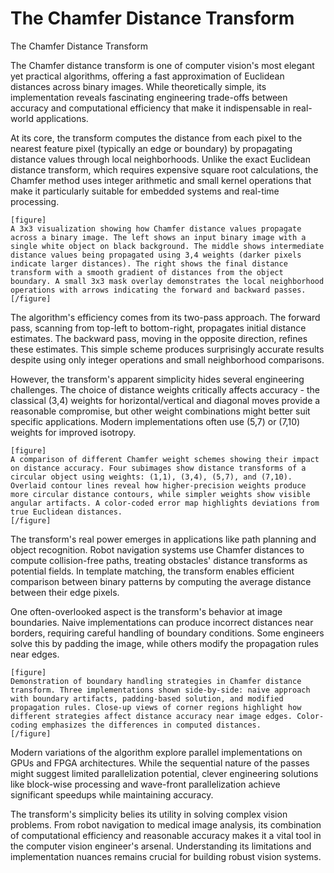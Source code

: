 # The Chamfer Distance Transform

The Chamfer Distance Transform

The Chamfer distance transform is one of computer vision's most elegant yet practical algorithms, offering a fast approximation of Euclidean distances across binary images. While theoretically simple, its implementation reveals fascinating engineering trade-offs between accuracy and computational efficiency that make it indispensable in real-world applications.

At its core, the transform computes the distance from each pixel to the nearest feature pixel (typically an edge or boundary) by propagating distance values through local neighborhoods. Unlike the exact Euclidean distance transform, which requires expensive square root calculations, the Chamfer method uses integer arithmetic and small kernel operations that make it particularly suitable for embedded systems and real-time processing.

```
[figure]
A 3x3 visualization showing how Chamfer distance values propagate across a binary image. The left shows an input binary image with a single white object on black background. The middle shows intermediate distance values being propagated using 3,4 weights (darker pixels indicate larger distances). The right shows the final distance transform with a smooth gradient of distances from the object boundary. A small 3x3 mask overlay demonstrates the local neighborhood operations with arrows indicating the forward and backward passes.
[/figure]
```

The algorithm's efficiency comes from its two-pass approach. The forward pass, scanning from top-left to bottom-right, propagates initial distance estimates. The backward pass, moving in the opposite direction, refines these estimates. This simple scheme produces surprisingly accurate results despite using only integer operations and small neighborhood comparisons.

However, the transform's apparent simplicity hides several engineering challenges. The choice of distance weights critically affects accuracy - the classical (3,4) weights for horizontal/vertical and diagonal moves provide a reasonable compromise, but other weight combinations might better suit specific applications. Modern implementations often use (5,7) or (7,10) weights for improved isotropy.

```
[figure]
A comparison of different Chamfer weight schemes showing their impact on distance accuracy. Four subimages show distance transforms of a circular object using weights: (1,1), (3,4), (5,7), and (7,10). Overlaid contour lines reveal how higher-precision weights produce more circular distance contours, while simpler weights show visible angular artifacts. A color-coded error map highlights deviations from true Euclidean distances.
[/figure]
```

The transform's real power emerges in applications like path planning and object recognition. Robot navigation systems use Chamfer distances to compute collision-free paths, treating obstacles' distance transforms as potential fields. In template matching, the transform enables efficient comparison between binary patterns by computing the average distance between their edge pixels.

One often-overlooked aspect is the transform's behavior at image boundaries. Naive implementations can produce incorrect distances near borders, requiring careful handling of boundary conditions. Some engineers solve this by padding the image, while others modify the propagation rules near edges.

```
[figure]
Demonstration of boundary handling strategies in Chamfer distance transform. Three implementations shown side-by-side: naive approach with boundary artifacts, padding-based solution, and modified propagation rules. Close-up views of corner regions highlight how different strategies affect distance accuracy near image edges. Color-coding emphasizes the differences in computed distances.
[/figure]
```

Modern variations of the algorithm explore parallel implementations on GPUs and FPGA architectures. While the sequential nature of the passes might suggest limited parallelization potential, clever engineering solutions like block-wise processing and wave-front parallelization achieve significant speedups while maintaining accuracy.

The transform's simplicity belies its utility in solving complex vision problems. From robot navigation to medical image analysis, its combination of computational efficiency and reasonable accuracy makes it a vital tool in the computer vision engineer's arsenal. Understanding its limitations and implementation nuances remains crucial for building robust vision systems.